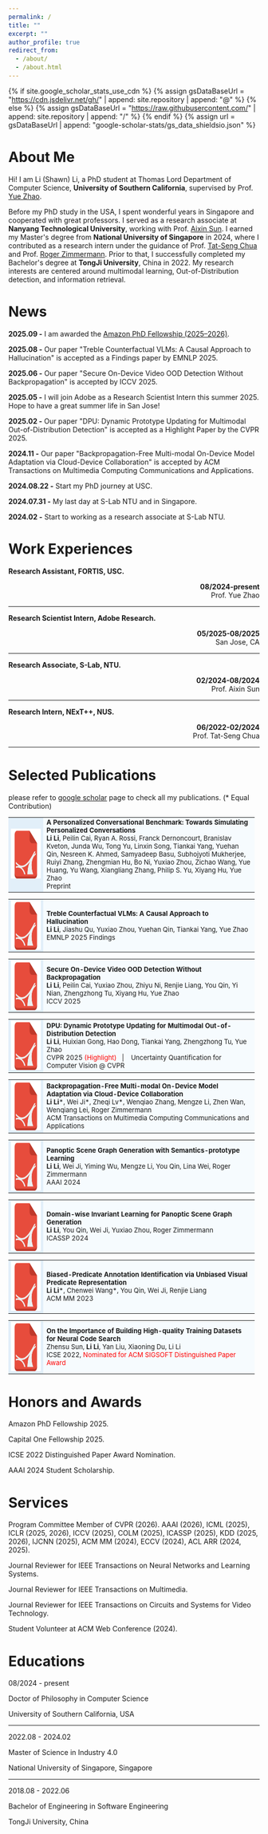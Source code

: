 ```yaml
---
permalink: /
title: ""
excerpt: ""
author_profile: true
redirect_from: 
  - /about/
  - /about.html
---
```


{% if site.google_scholar_stats_use_cdn %}
{% assign gsDataBaseUrl = "https://cdn.jsdelivr.net/gh/" | append: site.repository | append: "@" %}
{% else %}
{% assign gsDataBaseUrl = "https://raw.githubusercontent.com/" | append: site.repository | append: "/" %}
{% endif %}
{% assign url = gsDataBaseUrl | append: "google-scholar-stats/gs_data_shieldsio.json" %}

# About Me
<span class='anchor' id='about-me'></span>

Hi! I am Li (Shawn) Li, a PhD student at Thomas Lord Department of Computer Science, **University of Southern California**, supervised by Prof. [Yue Zhao](https://scholar.google.com/citations?user=zoGDYsoAAAAJ&hl=en).

Before my PhD study in the USA, I spent wonderful years in Singapore and cooperated with great professors. I served as a research associate at **Nanyang Technological University**, working with Prof. [Aixin Sun](https://scholar.google.com/citations?user=wyKGVKUAAAAJ&hl=zh-CN). I earned my Master's degree from **National University of Singapore** in 2024, where I contributed as a research intern under the guidance of Prof. [Tat-Seng Chua](https://scholar.google.com/citations?user=Z9DWCBEAAAAJ&hl=zh-CN&oi=ao) and Prof. [Roger Zimmermann](https://scholar.google.com/citations?user=IDREwXEAAAAJ&hl=zh-CN&oi=ao). Prior to that, I successfully completed my Bachelor's degree at **TongJi University**, China in 2022.
My research interests are centered around multimodal learning, Out-of-Distribution detection, and information retrieval.

# News
<span class='anchor' id='news'></span>

**2025.09 -** I am awarded the [Amazon PhD Fellowship (2025–2026)](https://trustedai.usc.edu/about).

**2025.08 -** Our paper "Treble Counterfactual VLMs: A Causal Approach to Hallucination" is accepted as a Findings paper by EMNLP 2025.

**2025.06 -** Our paper "Secure On-Device Video OOD Detection Without Backpropagation" is accepted by ICCV 2025.

**2025.05 -** I will join Adobe as a Research Scientist Intern this summer 2025. Hope to have a great summer life in San Jose!

**2025.02 -** Our paper "DPU: Dynamic Prototype Updating for Multimodal Out-of-Distribution Detection" is accepted as a Highlight Paper by the CVPR 2025.

**2024.11 -** Our paper "Backpropagation-Free Multi-modal On-Device Model Adaptation via Cloud-Device Collaboration" is accepted by ACM Transactions on Multimedia Computing Communications and Applications.

**2024.08.22 -** Start my PhD journey at USC.

**2024.07.31 -** My last day at S-Lab NTU and in Singapore.

**2024.02 -** Start to working as a research associate at S-Lab NTU.


# Work Experiences
<span class='anchor' id='work-experiences'></span>
<b>Research Assistant, FORTIS, USC. </b>

<div style="text-align: right;">
<b>08/2024-present</b>
<br/>
Prof. Yue Zhao
</div>

---

<span class='anchor' id='work-experiences'></span>
<b>Research Scientist Intern, Adobe Research. </b>

<div style="text-align: right;">
<b>05/2025-08/2025</b>
<br/>
San Jose, CA
</div>


<!-- Mainly focus on multimodal understanding and information retrieval. -->

---
<b>Research Associate, S-Lab, NTU. </b>

<div style="text-align: right;">
<b>02/2024-08/2024</b>
<br/>
Prof. Aixin Sun
</div>



<!-- Mainly focus on multimodal understanding and information retrieval. -->

---


<b>Research Intern, NExT++, NUS.  </b>
         
<div style="text-align: right;">
<b>06/2022-02/2024</b>
<br/>
Prof. Tat-Seng Chua
</div>



<!-- Mainly focus on multimodal fusion and understanding. -->

---

<!-- <b>Research Intern, School of Software Engineering, TongJi University.</b>

<div style="text-align: right;">
<b>08/2020-06/2022</b>
<br/>
Prof. Yan Liu
</div> -->



<!-- Mainly focus on neural code search and neural code completion. -->
         


# Selected Publications
<span class='anchor' id='publications'></span>
please refer to [google scholar](https://scholar.google.com/citations?user=r4kIL4cAAAAJ&hl=zh-CN) page to check all my publications. (* Equal Contribution)

<table style="MARGIN-BOTTOM: 10px; FONT-SIZE: 13px; BORDER-COLLAPSE: collapse; TEXT-ALIGN: left; WIDTH: 98%; BACKGROUND-COLOR: #f6fbfe">
  <tbody>
  <tr>
    <td class="left" style="FONT-SIZE: 10px; TEXT-ALIGN: center; WIDTH: 60px; BACKGROUND-COLOR: #e2eff9"><a href="https://arxiv.org/pdf/2505.14106" target="_blank"><img src="./images/pdf.png" width="100" height="100"></a></td>
    <td><span class="title" style="FONT-WEIGHT: bold">A Personalized Conversational Benchmark: Towards Simulating Personalized Conversations</span> 
      <br><b>Li Li</b>, Peilin Cai, Ryan A. Rossi, Franck Dernoncourt, Branislav Kveton, Junda Wu, Tong Yu, Linxin Song, Tiankai Yang, Yuehan Qin, Nesreen K. Ahmed, Samyadeep Basu, Subhojyoti Mukherjee, Ruiyi Zhang, Zhengmian Hu, Bo Ni, Yuxiao Zhou, Zichao Wang, Yue Huang, Yu Wang, Xiangliang Zhang, Philip S. Yu, Xiyang Hu, Yue Zhao
    <br>Preprint&nbsp;&nbsp; 
  </td> 
  </tr>
 </tbody>
</table>


<!-- <table style="MARGIN-BOTTOM: 10px; FONT-SIZE: 13px; BORDER-COLLAPSE: collapse; TEXT-ALIGN: left; WIDTH: 98%; BACKGROUND-COLOR: #f6fbfe">
  <tbody>
  <tr>
    <td class="left" style="FONT-SIZE: 10px; TEXT-ALIGN: center; WIDTH: 60px; BACKGROUND-COLOR: #e2eff9"><a href="https://arxiv.org/pdf/2504.06438" target="_blank"><img src="./images/pdf.png" width="100" height="100"></a></td>
    <td><span class="title" style="FONT-WEIGHT: bold">Don’t Let It Hallucinate: Premise Verification via Retrieval-Augmented Logical Reasoning</span> 
      <br>Yuehan Qin, <b>Li Li</b>, Yi Nian, Xinyan Velocity Yu, Yue Zhao, Xuezhe Ma
    <br>Preprint&nbsp;&nbsp; 
  </td> 
  </tr>
 </tbody>
</table>

-->




<table style="MARGIN-BOTTOM: 10px; FONT-SIZE: 13px; BORDER-COLLAPSE: collapse; TEXT-ALIGN: left; WIDTH: 98%; BACKGROUND-COLOR: #f6fbfe">
  <tbody>
  <tr>
    <td class="left" style="FONT-SIZE: 10px; TEXT-ALIGN: center; WIDTH: 60px; BACKGROUND-COLOR: #e2eff9"><a href="https://arxiv.org/pdf/2503.06169" target="_blank"><img src="./images/pdf.png" width="100" height="100"></a></td>
    <td><span class="title" style="FONT-WEIGHT: bold">Treble Counterfactual VLMs: A Causal Approach to Hallucination</span> 
      <br><b>Li Li</b>, Jiashu Qu, Yuxiao Zhou, Yuehan Qin, Tiankai Yang, Yue Zhao
    <br>EMNLP 2025 Findings&nbsp;&nbsp; 
  </td> 
  </tr>
 </tbody>
</table>

<!-- <table style="MARGIN-BOTTOM: 10px; FONT-SIZE: 13px; BORDER-COLLAPSE: collapse; TEXT-ALIGN: left; WIDTH: 98%; BACKGROUND-COLOR: #f6fbfe">
  <tbody>
  <tr>
    <td class="left" style="FONT-SIZE: 10px; TEXT-ALIGN: center; WIDTH: 60px; BACKGROUND-COLOR: #e2eff9"><a href="https://arxiv.org/pdf/2504.03770" target="_blank"><img src="./images/pdf.png" width="100" height="100"></a></td>
    <td><span class="title" style="FONT-WEIGHT: bold">JailDAM: Jailbreak Detection with Adaptive Memory for Vision-Language Model</span> 
      <br>Yi Nian, Shenzhe Zhu, Yuehan Qin, <b>Li Li</b>, Ziyi Wang, Chaowei Xiao, Yue Zhao
    <br>COLM 2025&nbsp;&nbsp; 
  </td> 
  </tr>
 </tbody>
</table>  -->

<table style="MARGIN-BOTTOM: 10px; FONT-SIZE: 13px; BORDER-COLLAPSE: collapse; TEXT-ALIGN: left; WIDTH: 98%; BACKGROUND-COLOR: #f6fbfe">
  <tbody>
  <tr>
    <td class="left" style="FONT-SIZE: 10px; TEXT-ALIGN: center; WIDTH: 60px; BACKGROUND-COLOR: #e2eff9"><a href="https://arxiv.org/pdf/2503.06166" target="_blank"><img src="./images/pdf.png" width="100" height="100"></a></td>
    <td><span class="title" style="FONT-WEIGHT: bold">Secure On-Device Video OOD Detection Without Backpropagation</span> 
      <br><b>Li Li</b>, Peilin Cai, Yuxiao Zhou, Zhiyu Ni, Renjie Liang, You Qin, Yi Nian, Zhengzhong Tu, Xiyang Hu, Yue Zhao
    <br>ICCV 2025&nbsp;&nbsp; 
  </td> 
  </tr>
 </tbody>
</table>

<!-- <table style="MARGIN-BOTTOM: 10px; FONT-SIZE: 13px; BORDER-COLLAPSE: collapse; TEXT-ALIGN: left; WIDTH: 98%; BACKGROUND-COLOR: #f6fbfe">
  <tbody>
  <tr>
    <td class="left" style="FONT-SIZE: 10px; TEXT-ALIGN: center; WIDTH: 60px; BACKGROUND-COLOR: #e2eff9"><a href="https://arxiv.org/pdf/2503.11892" target="_blank"><img src="./images/pdf.png" width="100" height="100"></a></td>
    <td><span class="title" style="FONT-WEIGHT: bold">DecAlign: Hierarchical Cross-Modal Alignment for Decoupled Multimodal Representation Learning</span> 
      <br>Chengxuan Qian, Shuo Xing, <b>Li Li</b>, Yue Zhao, Zhengzhong Tu
    <br>Preprint&nbsp;&nbsp; 
  </td> 
  </tr>
 </tbody>
</table>


<table style="MARGIN-BOTTOM: 10px; FONT-SIZE: 13px; BORDER-COLLAPSE: collapse; TEXT-ALIGN: left; WIDTH: 98%; BACKGROUND-COLOR: #f6fbfe">
  <tbody>
  <tr>
    <td class="left" style="FONT-SIZE: 10px; TEXT-ALIGN: center; WIDTH: 60px; BACKGROUND-COLOR: #e2eff9"><a href="https://arxiv.org/pdf/2411.13578" target="_blank"><img src="./images/pdf.png" width="100" height="100"></a></td>
    <td><span class="title" style="FONT-WEIGHT: bold">COOD: Concept-based Zero-shot OOD Detection</span> 
      <br>Zhendong Liu*, Yi Nian*, Henry Peng Zou, <b>Li Li</b>, Xiyang Hu, Yue Zhao
    <br>Preprint&nbsp;&nbsp; 
  </td> 
  </tr>
 </tbody>
</table>

<table style="MARGIN-BOTTOM: 10px; FONT-SIZE: 13px; BORDER-COLLAPSE: collapse; TEXT-ALIGN: left; WIDTH: 98%; BACKGROUND-COLOR: #f6fbfe">
  <tbody>
  <tr>
    <td class="left" style="FONT-SIZE: 10px; TEXT-ALIGN: center; WIDTH: 60px; BACKGROUND-COLOR: #e2eff9"><a href="https://arxiv.org/pdf/2407.06597" target="_blank"><img src="./images/pdf.png" width="100" height="100"></a></td>
    <td><span class="title" style="FONT-WEIGHT: bold">TVR-Ranking: A Dataset for Ranked Video Moment Retrieval with Imprecise Queries</span> 
      <br>Renjie Liang, <b>Li Li</b>, Chongzhi Zhang, Jing Wang, Xizhou Zhu, Aixin Sun
    <br>Preprint&nbsp;&nbsp; 
  </td> 
  </tr>
 </tbody>
</table> -->


<!-- <table style="MARGIN-BOTTOM: 10px; FONT-SIZE: 13px; BORDER-COLLAPSE: collapse; TEXT-ALIGN: left; WIDTH: 98%; BACKGROUND-COLOR: #f6fbfe">
  <tbody>
  <tr>
    <td class="left" style="FONT-SIZE: 10px; TEXT-ALIGN: center; WIDTH: 60px; BACKGROUND-COLOR: #e2eff9"><a href="https://arxiv.org/pdf/2308.09412.pdf" target="_blank"><img src="./images/pdf.png" width="100" height="100"></a></td>
    <td><span class="title" style="FONT-WEIGHT: bold">Causal SAR ATR with Limited Data via Dual Invariance</span> 
      <br>Chenwei Wang, You Qin, <b>Li Li</b>, Siyi Luo, Yulin Huang, Jifang Pei, Yin Zhang, Jianyu Yang
    <br>Preprint&nbsp;&nbsp; 
  </td> 
  </tr>
 </tbody>
</table> -->

<!-- <table style="MARGIN-BOTTOM: 10px; FONT-SIZE: 13px; BORDER-COLLAPSE: collapse; TEXT-ALIGN: left; WIDTH: 98%; BACKGROUND-COLOR: #f6fbfe">
  <tbody>
  <tr>
    <td class="left" style="FONT-SIZE: 10px; TEXT-ALIGN: center; WIDTH: 60px; BACKGROUND-COLOR: #e2eff9"><a href="https://arxiv.org/pdf/2308.03725.pdf" target="_blank"><img src="./images/pdf.png" width="100" height="100"></a></td>
    <td><span class="title" style="FONT-WEIGHT: bold">Efficient Temporal Sentence Grounding in Videos with Multi-Teacher Knowledge Distillation</span> 
      <br>Renjie Liang, Yiming Yang, Hui Lu, <b>Li Li</b>
    <br>Preprint&nbsp;&nbsp; 
  </td> 
  </tr>
 </tbody>
</table> -->

<!-- <table style="MARGIN-BOTTOM: 10px; FONT-SIZE: 13px; BORDER-COLLAPSE: collapse; TEXT-ALIGN: left; WIDTH: 98%; BACKGROUND-COLOR: #f6fbfe">
  <tbody>
  <tr>
    <td class="left" style="FONT-SIZE: 10px; TEXT-ALIGN: center; WIDTH: 60px; BACKGROUND-COLOR: #e2eff9"><a href="https://arxiv.org/abs/2412.11142" target="_blank"><img src="./images/pdf.png" width="100" height="100"></a></td>
    <td><span class="title" style="FONT-WEIGHT: bold">AD-LLM: Benchmarking Large Language Models for Anomaly Detection</span> 
      <br>Tiankai Yang*, Yi Nian*, <b>Li Li</b>, Ruiyao Xu, Yuangang Li, Jiaqi Li, Zhuo Xiao, Xiyang Hu, Ryan Rossi, Kaize Ding, Xia Hu, Yue Zhao
    <br>ACL 2025 Findings&nbsp;&nbsp; 
  </td> 
  </tr>
 </tbody>
</table> -->

<table style="MARGIN-BOTTOM: 10px; FONT-SIZE: 13px; BORDER-COLLAPSE: collapse; TEXT-ALIGN: left; WIDTH: 98%; BACKGROUND-COLOR: #f6fbfe">
  <tbody>
  <tr>
    <td class="left" style="FONT-SIZE: 10px; TEXT-ALIGN: center; WIDTH: 60px; BACKGROUND-COLOR: #e2eff9"><a href="https://openaccess.thecvf.com/content/CVPR2025/papers/Li_DPU_Dynamic_Prototype_Updating_for_Multimodal_Out-of-Distribution_Detection_CVPR_2025_paper.pdf" target="_blank"><img src="./images/pdf.png" width="100" height="100"></a></td>
    <td><span class="title" style="FONT-WEIGHT: bold">DPU: Dynamic Prototype Updating for Multimodal Out-of-Distribution Detection</span> 
      <br><b>Li Li</b>, Huixian Gong, Hao Dong, Tiankai Yang, Zhengzhong Tu, Yue Zhao
    <br>CVPR 2025 <span style="color: red">(Highlight)</span>&nbsp;&nbsp; | &nbsp;&nbsp; Uncertainty Quantification for Computer Vision @ CVPR
  </td> 
  </tr>
 </tbody>
</table>

<!-- <table style="MARGIN-BOTTOM: 10px; FONT-SIZE: 13px; BORDER-COLLAPSE: collapse; TEXT-ALIGN: left; WIDTH: 98%; BACKGROUND-COLOR: #f6fbfe">
  <tbody>
  <tr>
    <td class="left" style="FONT-SIZE: 10px; TEXT-ALIGN: center; WIDTH: 60px; BACKGROUND-COLOR: #e2eff9"><a href="https://openreview.net/forum?id=qdOIkeZ5e4&referrer=%5BAuthor%20Console%5D(%2Fgroup%3Fid%3DICLR.cc%2F2025%2FConference%2FAuthors%23your-submissions)" target="_blank"><img src="./images/pdf.png" width="100" height="100"></a></td>
    <td><span class="title" style="FONT-WEIGHT: bold">Generalized Video Moment Retrieval</span> 
      <br>You Qin, Qilong Wu, Yicong Li, Wei Ji, <b>Li Li</b>, Pengcheng Cai, Lina Wei, Roger Zimmermann 
    <br>ICLR 2025&nbsp;&nbsp; 
  </td> 
  </tr>
 </tbody>
</table> -->

<!-- <table style="MARGIN-BOTTOM: 10px; FONT-SIZE: 13px; BORDER-COLLAPSE: collapse; TEXT-ALIGN: left; WIDTH: 98%; BACKGROUND-COLOR: #f6fbfe">
  <tbody>
  <tr>
    <td class="left" style="FONT-SIZE: 10px; TEXT-ALIGN: center; WIDTH: 60px; BACKGROUND-COLOR: #e2eff9"><a href="https://www.arxiv.org/pdf/2412.12154" target="_blank"><img src="./images/pdf.png" width="100" height="100"></a></td>
    <td><span class="title" style="FONT-WEIGHT: bold">PyOD 2: A Python Library for Outlier Detection with LLM-powered Model Selection</span> 
      <br>Sihan Chen*, Zhuangzhuang Qian*, Wingchun Siu*, Xingcan Hu, Jiaqi Li, <b>Shawn Li</b>, Yuehan Qin, Tiankai Yang, Zhuo Xiao, Wanghao Ye, Yichi Zhang, Yushun Dong, Yue Zhao
    <br>WebConf 2025, Demo Paper&nbsp;&nbsp; 
  </td> 
  </tr>
 </tbody>
</table> -->

<table style="MARGIN-BOTTOM: 10px; FONT-SIZE: 13px; BORDER-COLLAPSE: collapse; TEXT-ALIGN: left; WIDTH: 98%; BACKGROUND-COLOR: #f6fbfe">
  <tbody>
  <tr>
    <td class="left" style="FONT-SIZE: 10px; TEXT-ALIGN: center; WIDTH: 60px; BACKGROUND-COLOR: #e2eff9"><a href="https://dl.acm.org/doi/abs/10.1145/3706422" target="_blank"><img src="./images/pdf.png" width="100" height="100"></a></td>
    <td><span class="title" style="FONT-WEIGHT: bold">Backpropagation-Free Multi-modal On-Device Model Adaptation via Cloud-Device Collaboration</span> 
      <br><b>Li Li</b>*, Wei Ji*, Zheqi Lv*, Wenqiao Zhang, Mengze Li, Zhen Wan, Wenqiang Lei, Roger Zimmermann
    <br>ACM Transactions on Multimedia Computing Communications and Applications&nbsp;&nbsp; 
  </td> 
  </tr>
 </tbody>
</table>

<!-- <table style="MARGIN-BOTTOM: 10px; FONT-SIZE: 13px; BORDER-COLLAPSE: collapse; TEXT-ALIGN: left; WIDTH: 98%; BACKGROUND-COLOR: #f6fbfe">
  <tbody>
  <tr>
    <td class="left" style="FONT-SIZE: 10px; TEXT-ALIGN: center; WIDTH: 60px; BACKGROUND-COLOR: #e2eff9"><a href="https://dl.acm.org/doi/abs/10.1145/3701733" target="_blank"><img src="./images/pdf.png" width="100" height="100"></a></td>
    <td><span class="title" style="FONT-WEIGHT: bold">Towards Complex-query Referring Image Segmentation: A Novel Benchmark</span> 
      <br>Wei Ji, <b>Li Li</b>, Hao Fei, Xiangyan Liu, Xun Yang, Juncheng Li, Roger Zimmermann
    <br>ACM Transactions on Multimedia Computing Communications and Applications &nbsp;&nbsp; 
  </td> 
  </tr>
 </tbody>
</table> -->

<table style="MARGIN-BOTTOM: 10px; FONT-SIZE: 13px; BORDER-COLLAPSE: collapse; TEXT-ALIGN: left; WIDTH: 98%; BACKGROUND-COLOR: #f6fbfe">
  <tbody>
  <tr>
    <td class="left" style="FONT-SIZE: 10px; TEXT-ALIGN: center; WIDTH: 60px; BACKGROUND-COLOR: #e2eff9"><a href="https://ojs.aaai.org/index.php/AAAI/article/download/28098/28201" target="_blank"><img src="./images/pdf.png" width="100" height="100"></a></td>
    <td><span class="title" style="FONT-WEIGHT: bold">Panoptic Scene Graph Generation with Semantics-prototype Learning</span> 
      <br><b>Li Li</b>, Wei Ji, Yiming Wu, Mengze Li, You Qin, Lina Wei, Roger Zimmermann
    <br>AAAI 2024&nbsp;&nbsp; 
  </td> 
  </tr>
 </tbody>
</table>

<table style="MARGIN-BOTTOM: 10px; FONT-SIZE: 13px; BORDER-COLLAPSE: collapse; TEXT-ALIGN: left; WIDTH: 98%; BACKGROUND-COLOR: #f6fbfe">
  <tbody>
  <tr>
    <td class="left" style="FONT-SIZE: 10px; TEXT-ALIGN: center; WIDTH: 60px; BACKGROUND-COLOR: #e2eff9"><a href="https://ieeexplore.ieee.org/stamp/stamp.jsp?tp=&arnumber=10447193" target="_blank"><img src="./images/pdf.png" width="100" height="100"></a></td>
    <td><span class="title" style="FONT-WEIGHT: bold">Domain-wise Invariant Learning for Panoptic Scene Graph Generation</span> 
      <br><b>Li Li</b>, You Qin, Wei Ji, Yuxiao Zhou, Roger Zimmermann
    <br>ICASSP 2024&nbsp;&nbsp; 
  </td> 
  </tr>
 </tbody>
</table>

<table style="MARGIN-BOTTOM: 10px; FONT-SIZE: 13px; BORDER-COLLAPSE: collapse; TEXT-ALIGN: left; WIDTH: 98%; BACKGROUND-COLOR: #f6fbfe">
  <tbody>
  <tr>
    <td class="left" style="FONT-SIZE: 10px; TEXT-ALIGN: center; WIDTH: 60px; BACKGROUND-COLOR: #e2eff9"><a href="https://dl.acm.org/doi/pdf/10.1145/3581783.3611847" target="_blank"><img src="./images/pdf.png" width="100" height="100"></a></td>
    <td><span class="title" style="FONT-WEIGHT: bold">Biased-Predicate Annotation Identification via Unbiased Visual Predicate Representation</span> 
      <br><b>Li Li</b>*, Chenwei Wang*, You Qin, Wei Ji, Renjie Liang
    <br>ACM MM 2023&nbsp;&nbsp; 
  </td> 
  </tr>
 </tbody>
</table>

<!-- <table style="MARGIN-BOTTOM: 10px; FONT-SIZE: 13px; BORDER-COLLAPSE: collapse; TEXT-ALIGN: left; WIDTH: 98%; BACKGROUND-COLOR: #f6fbfe">
  <tbody>
  <tr>
    <td class="left" style="FONT-SIZE: 10px; TEXT-ALIGN: center; WIDTH: 60px; BACKGROUND-COLOR: #e2eff9"><a href="https://proceedings.neurips.cc/paper_files/paper/2023/file/407106f4b56040b2e8dcad75a6e461e5-Paper-Conference.pdf" target="_blank"><img src="./images/pdf.png" width="100" height="100"></a></td>
    <td><span class="title" style="FONT-WEIGHT: bold">VPGTrans: Transfer Visual Prompt Generator across LLMs</span> 
      <br>Ao Zhang, Hao Fei, Yuan Yao, Wei Ji, <b>Li Li</b>, Zhiyuan Liu, Tat-Seng Chua
    <br>NeurIPS 2023&nbsp;&nbsp; 
  </td> 
  </tr>
 </tbody>
</table> -->

<table style="MARGIN-BOTTOM: 10px; FONT-SIZE: 13px; BORDER-COLLAPSE: collapse; TEXT-ALIGN: left; WIDTH: 98%; BACKGROUND-COLOR: #f6fbfe">
  <tbody>
  <tr>
    <td class="left" style="FONT-SIZE: 10px; TEXT-ALIGN: center; WIDTH: 60px; BACKGROUND-COLOR: #e2eff9"><a href="https://ieeexplore.ieee.org/stamp/stamp.jsp?tp=&arnumber=9793971" target="_blank"><img src="./images/pdf.png" width="100" height="100"></a></td>
    <td><span class="title" style="FONT-WEIGHT: bold">On the Importance of Building High-quality Training Datasets for Neural Code Search</span> 
      <br>Zhensu Sun, <b>Li Li</b>, Yan Liu, Xiaoning Du, Li Li
    <br>ICSE 2022, <span style="color: red">Nominated for ACM SIGSOFT Distinguished Paper Award</span>&nbsp;&nbsp; 
  </td> 
  </tr>
 </tbody>
</table>


# Honors and Awards
<span class='anchor' id='honors-and-awards'></span>
Amazon PhD Fellowship 2025.

Capital One Fellowship 2025.

ICSE 2022 Distinguished Paper Award Nomination.

AAAI 2024 Student Scholarship.

# Services
<span class='anchor' id='services'></span>
Program Committee Member of CVPR (2026). AAAI (2026), ICML (2025), ICLR (2025, 2026), ICCV (2025), COLM (2025), ICASSP (2025), KDD (2025, 2026), IJCNN (2025), ACM MM (2024), ECCV (2024), ACL ARR (2024, 2025).

Journal Reviewer for IEEE Transactions on Neural Networks and Learning Systems.

Journal Reviewer for IEEE Transactions on Multimedia.

Journal Reviewer for IEEE Transactions on Circuits and Systems for Video Technology.

Student Volunteer at ACM Web Conference (2024).

# Educations
<span class='anchor' id='educations'></span>
  08/2024 - present

  Doctor of Philosophy in Computer Science

  University of Southern California, USA


  ---


  2022.08 - 2024.02

  Master of Science in Industry 4.0

  National University of Singapore, Singapore


  ---
  
  2018.08 - 2022.06

  Bachelor of Engineering in Software Engineering

  TongJi University, China

<!-- <script type="text/javascript" id="mapmyvisitors" src="//mapmyvisitors.com/map.js?d=MtgOD5bYVhrJl1tzX74CbRhUUslEFdbq-StiPxMz5Ts&cl=ffffff&w=a"></script> -->




<!-- <script>
  var _paq = window._paq = window._paq || [];
  /* tracker methods like "setCustomDimension" should be called before "trackPageView" */
  _paq.push(['trackPageView']);
  _paq.push(['enableLinkTracking']);
  (function() {
    var u="https://githublili.matomo.cloud/";
    _paq.push(['setTrackerUrl', u+'matomo.php']);
    _paq.push(['setSiteId', '1']);
    var d=document, g=d.createElement('script'), s=d.getElementsByTagName('script')[0];
    g.async=true; g.src='https://cdn.matomo.cloud/githublili.matomo.cloud/matomo.js'; s.parentNode.insertBefore(g,s);
  })();
</script> -->